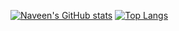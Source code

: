 [![Naveen's GitHub stats](https://github-readme-stats.vercel.app/api?username=NaveenTayyebi&bg_color=70,5151FF,E0E0FF&title_color=fff&text_color=fff)](https://github.com/NaveenTayyebi/github-readme-stats)
<span width="50px"></span>
[![Top Langs](https://github-readme-stats.vercel.app/api/top-langs/?username=NaveenTayyebi&langs_count=8)](https://github.com/NaveenTayyebi/github-readme-stats)
